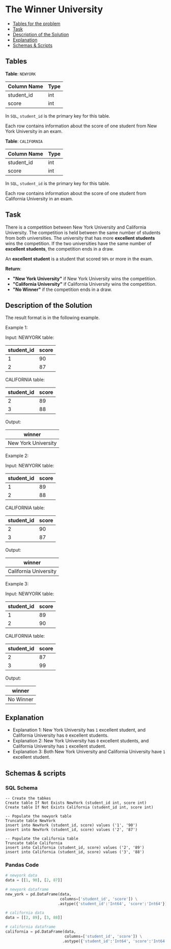 # The Winner University

- [Tables for the problem](#tables)
- [Task](#task)
- [Description of the Solution](#description-of-the-solution)
- [Explanation](#explanation)
- [Schemas & Scripts](#schemas--scripts)

## Tables 

**Table**: `NEWYORK`

| Column Name | Type |
|-------------|------|
| student_id  | int  |
| score       | int  |

In `SQL`, `student_id` is the primary key for this table.

Each row contains information about the score of one student from New York University in an 
exam.

**Table**: `CALIFORNIA`

| Column Name | Type |
|-------------|------|
| student_id  | int  |
| score       | int  |

In `SQL`, `student_id` is the primary key for this table.

Each row contains information about the score of one student from California University in 
an exam.

## Task

There is a competition between New York University and California University. 
The competition is held between the same number of students from both universities. 
The university that has more **excellent students** wins the competition. 
If the two universities have the same number of **excellent students**, the competition ends in a draw.

An **excellent student** is a student that scored `90%` or more in the exam.

**Return**:
- **"New York University"** if New York University wins the competition.
- **"California University"** if California University wins the competition.
- **"No Winner"** if the competition ends in a draw.

## Description of the Solution ##

The result format is in the following example.

Example 1:

Input: 
NEWYORK table:

| student_id | score |
|------------|-------|
| 1          | 90    |
| 2          | 87    |

CALIFORNIA table:

| student_id | score |
|------------|-------|
| 2          | 89    |
| 3          | 88    |

Output: 

| winner              |
|---------------------|
| New York University |

Example 2:

Input: 
NEWYORK table:

| student_id | score |
|------------|-------|
| 1          | 89    |
| 2          | 88    |

CALIFORNIA table:

| student_id | score |
|------------|-------|
| 2          | 90    |
| 3          | 87    |

Output: 

| winner                |
|-----------------------|
| California University |

Example 3:

Input: 
NEWYORK table:

| student_id | score |
|------------|-------|
| 1          | 89    |
| 2          | 90    |

CALIFORNIA table:

| student_id | score |
|------------|-------|
| 2          | 87    |
| 3          | 99    |

Output: 

| winner    |
|-----------|
| No Winner |


## Explanation ##
- Explanation 1: New York University has `1` excellent student, and California University has `0` excellent students.
- Explanation 2: New York University has `0` excellent students, and California University has `1` excellent student.
- Explanation 3: Both New York University and California University have `1` excellent student.
## Schemas & scripts

### SQL Schema

```genericsql
-- Create the tabkes
Create table If Not Exists NewYork (student_id int, score int)
Create table If Not Exists California (student_id int, score int)
    
-- Populate the newyork table
Truncate table NewYork
insert into NewYork (student_id, score) values ('1', '90')
insert into NewYork (student_id, score) values ('2', '87')
    
-- Populate the california table
Truncate table California
insert into California (student_id, score) values ('2', '89')
insert into California (student_id, score) values ('3', '88')
```

### Pandas Code

```python
# newyork data
data = [[1, 90], [2, 87]]

# newyork dataframe
new_york = pd.DataFrame(data, 
                        columns=['student_id', 'score']) \
                       .astype({'student_id':'Int64', 'score':'Int64'})

# california data
data = [[2, 89], [3, 88]]

# california dataframe
california = pd.DataFrame(data, 
                          columns=['student_id', 'score']) \
                         .astype({'student_id':'Int64', 'score':'Int64'})
```